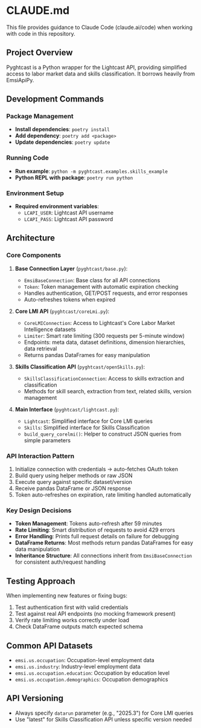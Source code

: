 # CLAUDE.md

This file provides guidance to Claude Code (claude.ai/code) when working with code in this repository.

## Project Overview

Pyghtcast is a Python wrapper for the Lightcast API, providing simplified access to labor market data and skills classification. It borrows heavily from EmsiApiPy.

## Development Commands

### Package Management
- **Install dependencies**: `poetry install`
- **Add dependency**: `poetry add <package>`
- **Update dependencies**: `poetry update`

### Running Code
- **Run example**: `python -m pyghtcast.examples.skills_example`
- **Python REPL with package**: `poetry run python`

### Environment Setup
- **Required environment variables**:
  - `LCAPI_USER`: Lightcast API username
  - `LCAPI_PASS`: Lightcast API password

## Architecture

### Core Components

1. **Base Connection Layer** (`pyghtcast/base.py`):
   - `EmsiBaseConnection`: Base class for all API connections
   - `Token`: Token management with automatic expiration checking
   - Handles authentication, GET/POST requests, and error responses
   - Auto-refreshes tokens when expired

2. **Core LMI API** (`pyghtcast/coreLmi.py`):
   - `CoreLMIConnection`: Access to Lightcast's Core Labor Market Intelligence datasets
   - `Limiter`: Smart rate limiting (300 requests per 5-minute window)
   - Endpoints: meta data, dataset definitions, dimension hierarchies, data retrieval
   - Returns pandas DataFrames for easy manipulation

3. **Skills Classification API** (`pyghtcast/openSkills.py`):
   - `SkillsClassificationConnection`: Access to skills extraction and classification
   - Methods for skill search, extraction from text, related skills, version management

4. **Main Interface** (`pyghtcast/lightcast.py`):
   - `Lightcast`: Simplified interface for Core LMI queries
   - `Skills`: Simplified interface for Skills Classification
   - `build_query_corelmi()`: Helper to construct JSON queries from simple parameters

### API Interaction Pattern

1. Initialize connection with credentials → auto-fetches OAuth token
2. Build query using helper methods or raw JSON
3. Execute query against specific dataset/version
4. Receive pandas DataFrame or JSON response
5. Token auto-refreshes on expiration, rate limiting handled automatically

### Key Design Decisions

- **Token Management**: Tokens auto-refresh after 59 minutes
- **Rate Limiting**: Smart distribution of requests to avoid 429 errors
- **Error Handling**: Prints full request details on failure for debugging
- **DataFrame Returns**: Most methods return pandas DataFrames for easy data manipulation
- **Inheritance Structure**: All connections inherit from `EmsiBaseConnection` for consistent auth/request handling

## Testing Approach

When implementing new features or fixing bugs:
1. Test authentication first with valid credentials
2. Test against real API endpoints (no mocking framework present)
3. Verify rate limiting works correctly under load
4. Check DataFrame outputs match expected schema

## Common API Datasets

- `emsi.us.occupation`: Occupation-level employment data
- `emsi.us.industry`: Industry-level employment data
- `emsi.us.occupation.education`: Occupation by education level
- `emsi.us.occupation.demographics`: Occupation demographics

## API Versioning

- Always specify `datarun` parameter (e.g., "2025.3") for Core LMI queries
- Use "latest" for Skills Classification API unless specific version needed